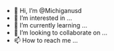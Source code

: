 - 👋 Hi, I’m @Michiganusd
- 👀 I’m interested in ...
- 🌱 I’m currently learning ...
- 💞️ I’m looking to collaborate on ...
- 📫 How to reach me ...

<!---
Michiganusd/Michiganusd is a ✨ special ✨ repository because its `README.md` (this file) appears on your GitHub profile.
You can click the Preview link to take a look at your changes.
--->

